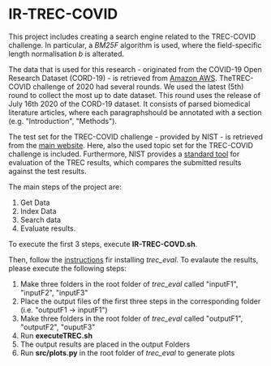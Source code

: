 # IR-TREC-COVID

This project includes creating a search engine related to the TREC-COVID challenge. In particular, a _BM25F_ algorithm is used, where the field-specific length normalisation _b_ is alterated.

The data that is used for this research - originated from the COVID-19 Open Research Dataset (CORD-19) - is retrieved from [Amazon AWS](https://ai2-semanticscholar-cord-19.s3-us-west-2.amazonaws.com/historical_releases.html). TheTREC-COVID challenge of 2020 had several rounds. We used the latest (5th) round to collect the most up to date dataset. This round uses the release of July 16th 2020 of the CORD-19 dataset. It consists of parsed biomedical literature articles, where each paragraphshould be annotated with a section (e.g. "Introduction", "Methods").

The test set for the TREC-COVID challenge - provided by NIST - is retrieved from the [main website](https://ir.nist.gov/covidSubmit/data.html). Here, also the used topic set for the TREC-COVID challenge is included. Furthermore, NIST provides a [standard tool](https://github.com/usnistgov/trec_eval) for evaluation of the TREC results, which compares the submitted results against the test results.

The main steps of the project are:

1. Get Data
2. Index Data
3. Search data
4. Evaluate results.

To execute the first 3 steps, execute **IR-TREC-COVD.sh**.

Then, follow the [instructions](<(https://github.com/usnistgov/trec_eval)>) fir installing _trec_eval_.
To evalaute the results, please execute the following steps:

1. Make three folders in the root folder of _trec_eval_ called "inputF1", "inputF2", "inputF3"
2. Place the output files of the first three steps in the corresponding folder (i.e. "outputF1 -> inputF1")
3. Make three folders in the root folder of _trec_eval_ called "outputF1", "outputF2", "ouputF3"
4. Run **executeTREC.sh**
5. The output results are placed in the output Folders
6. Run **src/plots.py** in the root folder of _trec_eval_ to generate plots
